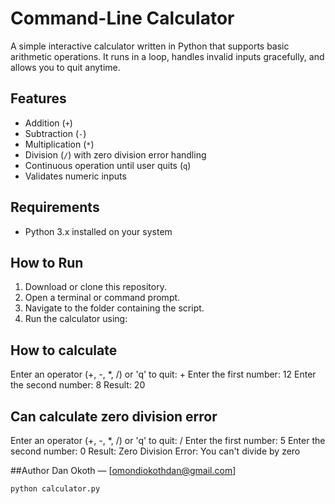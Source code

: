 #  Command-Line Calculator

A simple interactive calculator written in Python that supports basic arithmetic operations. It runs in a loop, handles invalid inputs gracefully, and allows you to quit anytime.



## Features

- Addition (`+`)
- Subtraction (`-`)
- Multiplication (`*`)
- Division (`/`) with zero division error handling
- Continuous operation until user quits (`q`)
- Validates numeric inputs



## Requirements

- Python 3.x installed on your system



## How to Run

1. Download or clone this repository.
2. Open a terminal or command prompt.
3. Navigate to the folder containing the script.
4. Run the calculator using:


   
## How to calculate

Enter an operator (+, -, *, /) or 'q' to quit: +
Enter the first number: 12
Enter the second number: 8
Result: 20

## Can calculate zero division error
Enter an operator (+, -, *, /) or 'q' to quit: /
Enter the first number: 5
Enter the second number: 0
Result: Zero Division Error: You can't divide by zero

##Author
Dan Okoth — [omondiokothdan@gmail.com]


   ```bash
   python calculator.py
